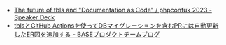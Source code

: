 - [The future of tbls and "Documentation as Code" / phpconfuk 2023 - Speaker Deck](https://speakerdeck.com/k1low/phpconfuk-2023)
- [tblsとGitHub Actionsを使ってDBマイグレーションを含むPRには自動更新したER図を追加する - BASEプロダクトチームブログ](https://devblog.thebase.in/entry/auto_generated_er_graph_by_tbls_and_github_actions)